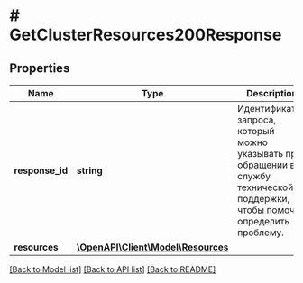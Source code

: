 # # GetClusterResources200Response

## Properties

Name | Type | Description | Notes
------------ | ------------- | ------------- | -------------
**response_id** | **string** | Идентификатор запроса, который можно указывать при обращении в службу технической поддержки, чтобы помочь определить проблему. |
**resources** | [**\OpenAPI\Client\Model\Resources**](Resources.md) |  |

[[Back to Model list]](../../README.md#models) [[Back to API list]](../../README.md#endpoints) [[Back to README]](../../README.md)
